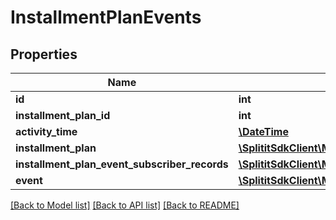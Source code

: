 # InstallmentPlanEvents

## Properties
Name | Type | Description | Notes
------------ | ------------- | ------------- | -------------
**id** | **int** |  | 
**installment_plan_id** | **int** |  | 
**activity_time** | [**\DateTime**](\DateTime.md) |  | 
**installment_plan** | [**\SplititSdkClient\Model\InstallmentPlans**](InstallmentPlans.md) |  | [optional] 
**installment_plan_event_subscriber_records** | [**\SplititSdkClient\Model\InstallmentPlanEventSubscriberRecords[]**](InstallmentPlanEventSubscriberRecords.md) |  | [optional] 
**event** | [**\SplititSdkClient\Model\InstallmentPlanEventType**](InstallmentPlanEventType.md) |  | 

[[Back to Model list]](../README.md#documentation-for-models) [[Back to API list]](../README.md#documentation-for-api-endpoints) [[Back to README]](../README.md)


